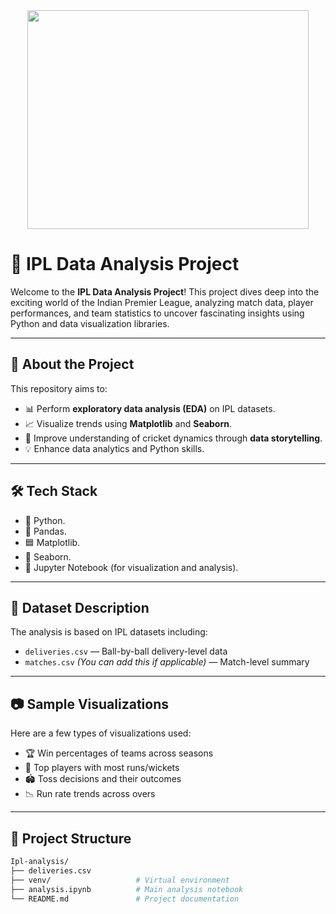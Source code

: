 <div align="center">
  <img height="350" width=450 src="https://user-images.githubusercontent.com/74038190/212748842-9fcbad5b-6173-4175-8a61-521f3dbb7514.gif"  />
</div>

# 🏏 IPL Data Analysis Project

Welcome to the **IPL Data Analysis Project**! This project dives deep into the exciting world of the Indian Premier League, analyzing match data, player performances, and team statistics to uncover fascinating insights using Python and data visualization libraries.

---

## 📌 About the Project

This repository aims to:

- 📊 Perform **exploratory data analysis (EDA)** on IPL datasets.
- 📈 Visualize trends using **Matplotlib** and **Seaborn**.
- 🧠 Improve understanding of cricket dynamics through **data storytelling**.
- 💡 Enhance data analytics and Python skills.

- ---

## 🛠️ Tech Stack

- 🐍 Python.
- 📘 Pandas.
- 🟦 Matplotlib.
- 🌊 Seaborn.
- 📁 Jupyter Notebook (for visualization and analysis).

---

## 📂 Dataset Description

The analysis is based on IPL datasets including:

- `deliveries.csv` — Ball-by-ball delivery-level data
- `matches.csv` *(You can add this if applicable)* — Match-level summary

---


## 📷 Sample Visualizations

Here are a few types of visualizations used:

- 🏆 Win percentages of teams across seasons
- 🧢 Top players with most runs/wickets
- 🏟️ Toss decisions and their outcomes
- 📉 Run rate trends across overs

---

## 📁 Project Structure

```bash
Ipl-analysis/
├── deliveries.csv
├── venv/                   # Virtual environment
├── analysis.ipynb          # Main analysis notebook
└── README.md               # Project documentation





